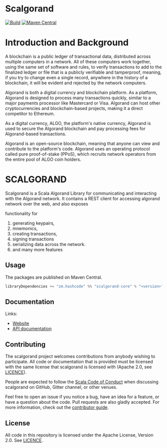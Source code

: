 # Scalgorand

[![Build](https://github.com/boniface/scalgorand/workflows/build/badge.svg?branch=main)](https://github.com/boniface/scalgorand/actions?query=branch%3Amain+workflow%3Abuild) [![Maven Central](https://maven-badges.herokuapp.com/maven-central/zm.hashcode/scalgorand-core_2.13/badge.svg)](https://maven-badges.herokuapp.com/maven-central/zm.hashcode/scalgorand-core_2.13)

# Introduction and Background

A blockchain is a public ledger of transactional data, 
distributed across multiple computers  in a network. 
All of these computers work together, using the same set of software and rules, 
to verify transactions to add to the finalized ledger or file that is a publicly verifiable and tamperproof, meaning,
if you try to change even a single record, anywhere in the history of a blockchain,
it will be evident and rejected by the network computers.

Algorand  is both a digital currency and blockchain platform. As a platform, Algorand is designed to 
process many transactions quickly, similar to a major payments processor like 
Mastercard or Visa. Algorand can host other cryptocurrencies and blockchain-based projects, 
making it a direct competitor to Ethereum. 

As a digital currency, ALGO,  the platform's native currency, Algorand is used to secure 
the Algorand blockchain and pay processing fees for Algorand-based transactions.

Algorand is an open-source blockchain, meaning that anyone can view and contribute 
to the platform's code. Algorand uses an operating protocol called pure proof-of-stake (PPoS),
which recruits network operators from the entire pool of ALGO coin holders.

# SCALGORAND

Scalgorand is a Scala Algorand Library 
 for communicating and interacting with the 
Algorand network. 
It contains a REST client for accessing algorand network over the web, and also exposes

functionality for 
1. generating keypairs, 
2. mnemonics, 
3. creating transactions, 
4. signing transactions 
5. serializing data across the network.
6. and many more features



## Usage

The packages are published on Maven Central.

```scala
libraryDependencies += "zm.hashcode" %% "scalgorand-core" % "<version>"
```

## Documentation

Links:

- [Website](https://boniface.github.io/scalgorand/)
- [API documentation](https://boniface.github.io/scalgorand/api/)

## Contributing

The scalgorand project welcomes contributions from anybody wishing to participate.  All code or documentation that is provided must be licensed with the same license that scalgorand is licensed with (Apache 2.0, see [LICENCE](./LICENSE.md)).

People are expected to follow the [Scala Code of Conduct](./CODE_OF_CONDUCT.md) when discussing scalgorand on GitHub, Gitter channel, or other venues.

Feel free to open an issue if you notice a bug, have an idea for a feature, or have a question about the code. Pull requests are also gladly accepted. For more information, check out the [contributor guide](./CONTRIBUTING.md).

## License

All code in this repository is licensed under the Apache License, Version 2.0.  See [LICENCE](./LICENSE.md).
